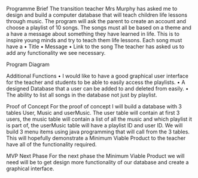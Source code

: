  

Programme Brief
The transition teacher Mrs Murphy has asked me to design and build a computer database that will teach children life lessons through music.
The program will ask the parent to create an account and choose a playlist of 10 songs. The songs must all be based on a theme and a have a message about something they have learned in life. This is to inspire young minds and try to teach them life lessons.
Each song must have a
•	Title
•	Message
•	Link to the song
The teacher has asked us to add any functionality we see necessary.

Program Diagram

 
Additional Functions
•	I would like to have a good graphical user interface for the teacher and students to be able to easily access the playlists.
•	A designed Database that a user can be added to and deleted from easily.
•	The ability to list all songs in the database not just by playlist.

Proof of Concept
For the proof of concept I will build a database with 3 tables User, Music and userMusic.
The user table will contain at first 3 users, the music table will contain a list of all the music and which playlist it is part of, the userMusic table will have a playlist ID and user ID.
We will build 3 menu items using java programming that will call from the 3 tables.
This will hopefully demonstrate a Minimum Viable Product to the teacher have all of the functionality required.

MVP Next Phase
For the next phase the Minimum Viable Product we will need will be to get design more functionality of our database and create a graphical interface.

